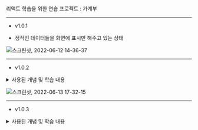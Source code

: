 리액트 학습을 위한 연습 프로젝트 : 가계부

---
* v1.0.1
- 정적인 데이터들을 화면에 표시만 해주고 있는 상태

![스크린샷, 2022-06-12 14-36-37](https://user-images.githubusercontent.com/43470398/173217279-0eea0f6e-77f6-41f0-bc68-49be86ec18cb.png)

---
* v1.0.2

<details>
<summary>사용된 개념 및 학습 내용</summary>
<div markdown="1">

- 폼 데이터 이벤트 처리

- 사용자 입력을 받아 상태로 관리, 상태 끌어 올리기

- 이전 상태에 의존하는 상태를 업데이트 하는 방법

```javascript
// 카운터 예시
setCount(prevCount => prevCount+1);
```
</div>
</details>

![스크린샷, 2022-06-13 17-32-15](https://user-images.githubusercontent.com/43470398/173314036-ecd6924f-01e9-4b95-b34a-191d707fb7f7.png)

---
* v1.0.3

<details>
<summary>사용된 개념 및 학습 내용</summary>
<div markdown="1">

- 배열 고차함수 map을 이용한 렌더링 ([key의 필요성](https://velog.io/@tpgus758/map-%EC%82%AC%EC%9A%A9%EC%8B%9C-%ED%82%A4-%EA%B0%92%EC%97%90-%EB%8C%80%ED%95%B4%EC%84%9C))

- 년도별 데이터 필터링 및 조건부 렌더링 (데이터가 없을 때)

- 이전 상태에 의존하는 상태를 업데이트

```javascript
// 기존 가계부에 새로운 데이터 추가하는 로직
  function addExpenseHandler(expense) {
    setExpenses((prevExpenses) => [expense, ...prevExpenses]);
  }
```
</div>
</details>

